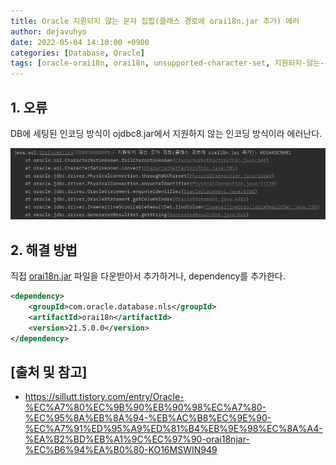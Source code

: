 ```yaml
---
title: Oracle 지원되지 않는 문자 집합(클래스 경로에 orai18n.jar 추가) 에러
author: dejavuhyo
date: 2022-05-04 14:10:00 +0900
categories: [Database, Oracle]
tags: [oracle-orai18n, orai18n, unsupported-character-set, 지원되지-않는-문자-집합]
---
```


## 1. 오류
DB에 세팅된 인코딩 방식이 ojdbc8.jar에서 지원하지 않는 인코딩 방식이라 에러난다.

![orai18n-error](/assets/img/2022-05-04-oracle-unsupported-character-set/orai18n-error.png)

## 2. 해결 방법
직접 [orai18n.jar](https://www.oracle.com/database/technologies/appdev/jdbc-downloads.html) 파일을 다운받아서 추가하거나, dependency를 추가한다.

```xml
<dependency>
    <groupId>com.oracle.database.nls</groupId>
    <artifactId>orai18n</artifactId>
    <version>21.5.0.0</version>
</dependency>
```

## [출처 및 참고]
* <https://sillutt.tistory.com/entry/Oracle-%EC%A7%80%EC%9B%90%EB%90%98%EC%A7%80-%EC%95%8A%EB%8A%94-%EB%AC%B8%EC%9E%90-%EC%A7%91%ED%95%A9%ED%81%B4%EB%9E%98%EC%8A%A4-%EA%B2%BD%EB%A1%9C%EC%97%90-orai18njar-%EC%B6%94%EA%B0%80-KO16MSWIN949>
